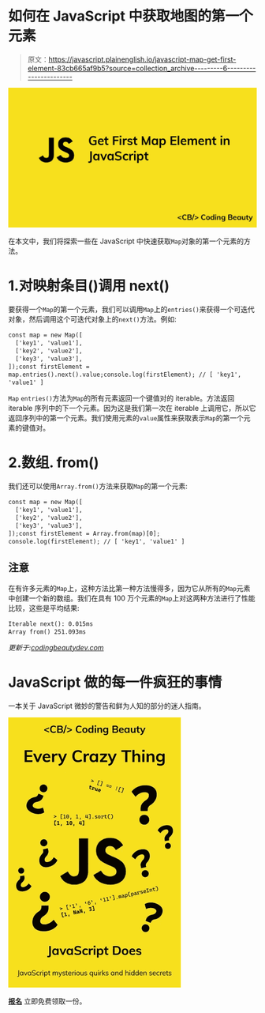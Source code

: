 # 如何在 JavaScript 中获取地图的第一个元素

> 原文：<https://javascript.plainenglish.io/javascript-map-get-first-element-83cb665af9b5?source=collection_archive---------6----------------------->

![](img/08dc5347f0eda88e5a5e66f6db97cc84.png)

在本文中，我们将探索一些在 JavaScript 中快速获取`Map`对象的第一个元素的方法。

# 1.对映射条目()调用 next()

要获得一个`Map`的第一个元素，我们可以调用`Map`上的`entries()`来获得一个可迭代对象，然后调用这个可迭代对象上的`next()`方法。例如:

```
const map = new Map([
  ['key1', 'value1'],
  ['key2', 'value2'],
  ['key3', 'value3'],
]);const firstElement = map.entries().next().value;console.log(firstElement); // [ 'key1', 'value1' ]
```

`Map` `entries()`方法为`Map`的所有元素返回一个键值对的 iterable。方法返回 iterable 序列中的下一个元素。因为这是我们第一次在 iterable 上调用它，所以它返回序列中的第一个元素。我们使用元素的`value`属性来获取表示`Map`的第一个元素的键值对。

# 2.数组. from()

我们还可以使用`Array.from()`方法来获取`Map`的第一个元素:

```
const map = new Map([
  ['key1', 'value1'],
  ['key2', 'value2'],
  ['key3', 'value3'],
]);const firstElement = Array.from(map)[0];
console.log(firstElement); // [ 'key1', 'value1' ]
```

## 注意

在有许多元素的`Map`上，这种方法比第一种方法慢得多，因为它从所有的`Map`元素中创建一个新的数组。我们在具有 100 万个元素的`Map`上对这两种方法进行了性能比较，这些是平均结果:

```
Iterable next(): 0.015ms
Array from() 251.093ms
```

*更新于:*[*codingbeautydev.com*](https://cbdev.link/ae61a5)

# JavaScript 做的每一件疯狂的事情

一本关于 JavaScript 微妙的警告和鲜为人知的部分的迷人指南。

![](img/143ee152ba78025ea8643ba5b9726a20.png)

[**报名**](https://cbdev.link/d3c4eb) 立即免费领取一份。